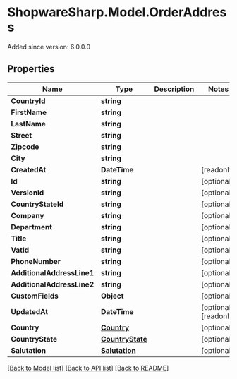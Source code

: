 # ShopwareSharp.Model.OrderAddress
Added since version: 6.0.0.0

## Properties

Name | Type | Description | Notes
------------ | ------------- | ------------- | -------------
**CountryId** | **string** |  | 
**FirstName** | **string** |  | 
**LastName** | **string** |  | 
**Street** | **string** |  | 
**Zipcode** | **string** |  | 
**City** | **string** |  | 
**CreatedAt** | **DateTime** |  | [readonly] 
**Id** | **string** |  | [optional] 
**VersionId** | **string** |  | [optional] 
**CountryStateId** | **string** |  | [optional] 
**Company** | **string** |  | [optional] 
**Department** | **string** |  | [optional] 
**Title** | **string** |  | [optional] 
**VatId** | **string** |  | [optional] 
**PhoneNumber** | **string** |  | [optional] 
**AdditionalAddressLine1** | **string** |  | [optional] 
**AdditionalAddressLine2** | **string** |  | [optional] 
**CustomFields** | **Object** |  | [optional] 
**UpdatedAt** | **DateTime** |  | [optional] [readonly] 
**Country** | [**Country**](Country.md) |  | [optional] 
**CountryState** | [**CountryState**](CountryState.md) |  | [optional] 
**Salutation** | [**Salutation**](Salutation.md) |  | [optional] 

[[Back to Model list]](../../README.md#documentation-for-models) [[Back to API list]](../../README.md#documentation-for-api-endpoints) [[Back to README]](../../README.md)

